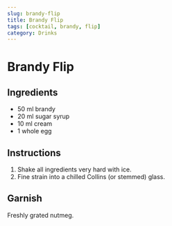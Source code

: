 ```yaml
---
slug: brandy-flip
title: Brandy Flip
tags: [cocktail, brandy, flip]
category: Drinks
---
```


# Brandy Flip

## Ingredients

- 50 ml brandy
- 20 ml sugar syrup
- 10 ml cream
- 1 whole egg

## Instructions

1. Shake all ingredients very hard with ice.
2. Fine strain into a chilled Collins (or stemmed) glass.

## Garnish

Freshly grated nutmeg.

